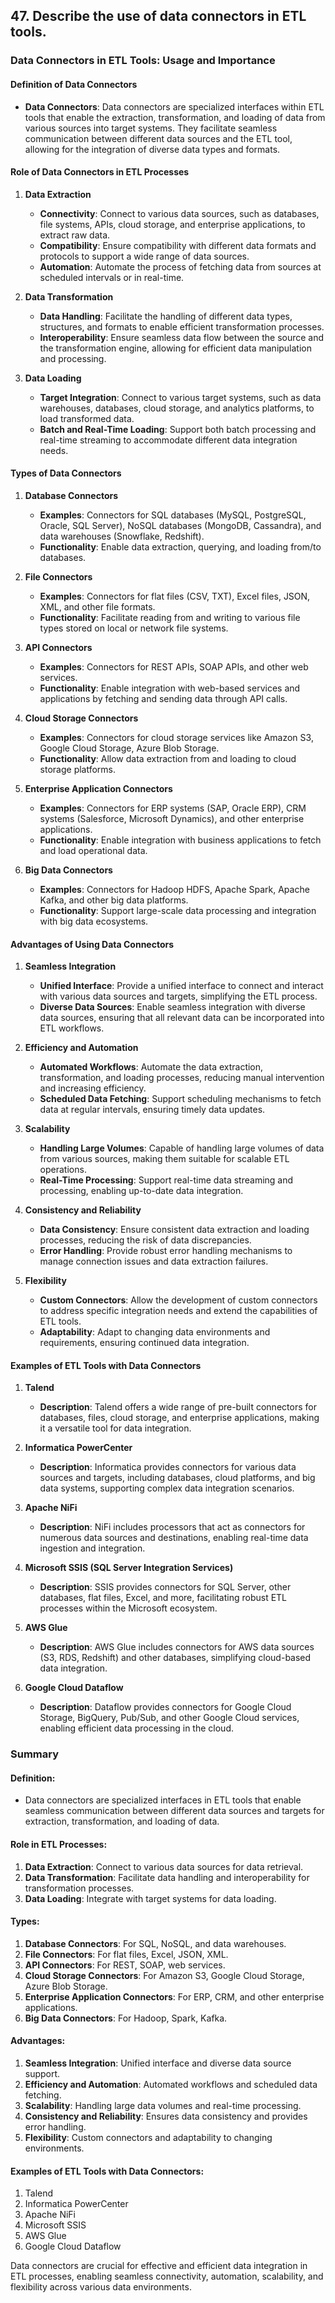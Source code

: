 ## 47. Describe the use of data connectors in ETL tools.


### Data Connectors in ETL Tools: Usage and Importance

#### Definition of Data Connectors

- **Data Connectors**: Data connectors are specialized interfaces within ETL tools that enable the extraction, transformation, and loading of data from various sources into target systems. They facilitate seamless communication between different data sources and the ETL tool, allowing for the integration of diverse data types and formats.

#### Role of Data Connectors in ETL Processes

1. **Data Extraction**
   - **Connectivity**: Connect to various data sources, such as databases, file systems, APIs, cloud storage, and enterprise applications, to extract raw data.
   - **Compatibility**: Ensure compatibility with different data formats and protocols to support a wide range of data sources.
   - **Automation**: Automate the process of fetching data from sources at scheduled intervals or in real-time.

2. **Data Transformation**
   - **Data Handling**: Facilitate the handling of different data types, structures, and formats to enable efficient transformation processes.
   - **Interoperability**: Ensure seamless data flow between the source and the transformation engine, allowing for efficient data manipulation and processing.

3. **Data Loading**
   - **Target Integration**: Connect to various target systems, such as data warehouses, databases, cloud storage, and analytics platforms, to load transformed data.
   - **Batch and Real-Time Loading**: Support both batch processing and real-time streaming to accommodate different data integration needs.

#### Types of Data Connectors

1. **Database Connectors**
   - **Examples**: Connectors for SQL databases (MySQL, PostgreSQL, Oracle, SQL Server), NoSQL databases (MongoDB, Cassandra), and data warehouses (Snowflake, Redshift).
   - **Functionality**: Enable data extraction, querying, and loading from/to databases.

2. **File Connectors**
   - **Examples**: Connectors for flat files (CSV, TXT), Excel files, JSON, XML, and other file formats.
   - **Functionality**: Facilitate reading from and writing to various file types stored on local or network file systems.

3. **API Connectors**
   - **Examples**: Connectors for REST APIs, SOAP APIs, and other web services.
   - **Functionality**: Enable integration with web-based services and applications by fetching and sending data through API calls.

4. **Cloud Storage Connectors**
   - **Examples**: Connectors for cloud storage services like Amazon S3, Google Cloud Storage, Azure Blob Storage.
   - **Functionality**: Allow data extraction from and loading to cloud storage platforms.

5. **Enterprise Application Connectors**
   - **Examples**: Connectors for ERP systems (SAP, Oracle ERP), CRM systems (Salesforce, Microsoft Dynamics), and other enterprise applications.
   - **Functionality**: Enable integration with business applications to fetch and load operational data.

6. **Big Data Connectors**
   - **Examples**: Connectors for Hadoop HDFS, Apache Spark, Apache Kafka, and other big data platforms.
   - **Functionality**: Support large-scale data processing and integration with big data ecosystems.

#### Advantages of Using Data Connectors

1. **Seamless Integration**
   - **Unified Interface**: Provide a unified interface to connect and interact with various data sources and targets, simplifying the ETL process.
   - **Diverse Data Sources**: Enable seamless integration with diverse data sources, ensuring that all relevant data can be incorporated into ETL workflows.

2. **Efficiency and Automation**
   - **Automated Workflows**: Automate the data extraction, transformation, and loading processes, reducing manual intervention and increasing efficiency.
   - **Scheduled Data Fetching**: Support scheduling mechanisms to fetch data at regular intervals, ensuring timely data updates.

3. **Scalability**
   - **Handling Large Volumes**: Capable of handling large volumes of data from various sources, making them suitable for scalable ETL operations.
   - **Real-Time Processing**: Support real-time data streaming and processing, enabling up-to-date data integration.

4. **Consistency and Reliability**
   - **Data Consistency**: Ensure consistent data extraction and loading processes, reducing the risk of data discrepancies.
   - **Error Handling**: Provide robust error handling mechanisms to manage connection issues and data extraction failures.

5. **Flexibility**
   - **Custom Connectors**: Allow the development of custom connectors to address specific integration needs and extend the capabilities of ETL tools.
   - **Adaptability**: Adapt to changing data environments and requirements, ensuring continued data integration.

#### Examples of ETL Tools with Data Connectors

1. **Talend**
   - **Description**: Talend offers a wide range of pre-built connectors for databases, files, cloud storage, and enterprise applications, making it a versatile tool for data integration.

2. **Informatica PowerCenter**
   - **Description**: Informatica provides connectors for various data sources and targets, including databases, cloud platforms, and big data systems, supporting complex data integration scenarios.

3. **Apache NiFi**
   - **Description**: NiFi includes processors that act as connectors for numerous data sources and destinations, enabling real-time data ingestion and integration.

4. **Microsoft SSIS (SQL Server Integration Services)**
   - **Description**: SSIS provides connectors for SQL Server, other databases, flat files, Excel, and more, facilitating robust ETL processes within the Microsoft ecosystem.

5. **AWS Glue**
   - **Description**: AWS Glue includes connectors for AWS data sources (S3, RDS, Redshift) and other databases, simplifying cloud-based data integration.

6. **Google Cloud Dataflow**
   - **Description**: Dataflow provides connectors for Google Cloud Storage, BigQuery, Pub/Sub, and other Google Cloud services, enabling efficient data processing in the cloud.

### Summary

#### Definition:
- Data connectors are specialized interfaces in ETL tools that enable seamless communication between different data sources and targets for extraction, transformation, and loading of data.

#### Role in ETL Processes:
1. **Data Extraction**: Connect to various data sources for data retrieval.
2. **Data Transformation**: Facilitate data handling and interoperability for transformation processes.
3. **Data Loading**: Integrate with target systems for data loading.

#### Types:
1. **Database Connectors**: For SQL, NoSQL, and data warehouses.
2. **File Connectors**: For flat files, Excel, JSON, XML.
3. **API Connectors**: For REST, SOAP, web services.
4. **Cloud Storage Connectors**: For Amazon S3, Google Cloud Storage, Azure Blob Storage.
5. **Enterprise Application Connectors**: For ERP, CRM, and other enterprise applications.
6. **Big Data Connectors**: For Hadoop, Spark, Kafka.

#### Advantages:
1. **Seamless Integration**: Unified interface and diverse data source support.
2. **Efficiency and Automation**: Automated workflows and scheduled data fetching.
3. **Scalability**: Handling large data volumes and real-time processing.
4. **Consistency and Reliability**: Ensures data consistency and provides error handling.
5. **Flexibility**: Custom connectors and adaptability to changing environments.

#### Examples of ETL Tools with Data Connectors:
1. Talend
2. Informatica PowerCenter
3. Apache NiFi
4. Microsoft SSIS
5. AWS Glue
6. Google Cloud Dataflow

Data connectors are crucial for effective and efficient data integration in ETL processes, enabling seamless connectivity, automation, scalability, and flexibility across various data environments.